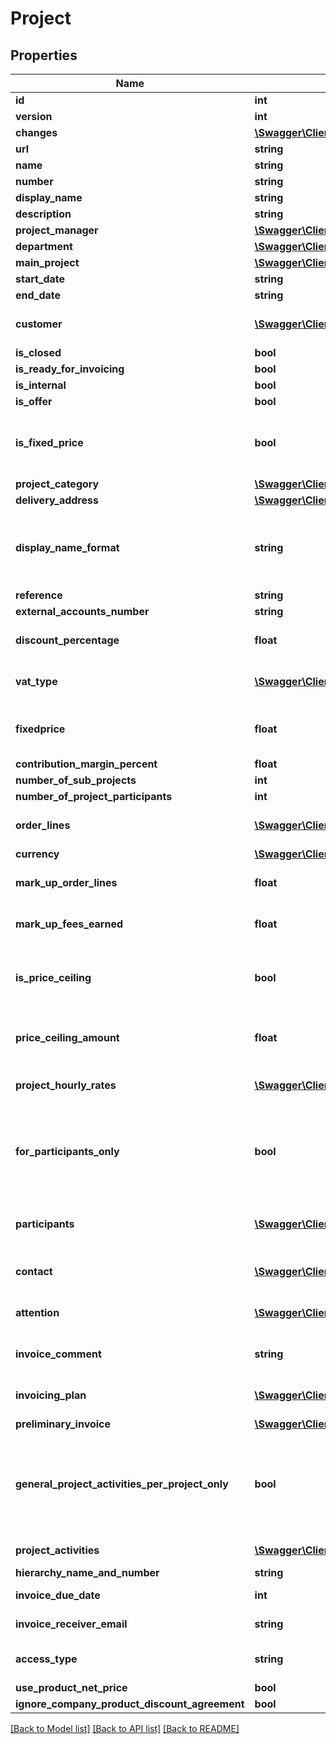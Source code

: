 # Project

## Properties
Name | Type | Description | Notes
------------ | ------------- | ------------- | -------------
**id** | **int** |  | [optional] 
**version** | **int** |  | [optional] 
**changes** | [**\Swagger\Client\Model\Change[]**](Change.md) |  | [optional] 
**url** | **string** |  | [optional] 
**name** | **string** |  | 
**number** | **string** |  | [optional] 
**display_name** | **string** |  | [optional] 
**description** | **string** |  | [optional] 
**project_manager** | [**\Swagger\Client\Model\Employee**](Employee.md) |  | 
**department** | [**\Swagger\Client\Model\Department**](Department.md) |  | [optional] 
**main_project** | [**\Swagger\Client\Model\Project**](Project.md) |  | [optional] 
**start_date** | **string** |  | 
**end_date** | **string** |  | [optional] 
**customer** | [**\Swagger\Client\Model\Customer**](Customer.md) | The project&#39;s customer | [optional] 
**is_closed** | **bool** |  | [optional] 
**is_ready_for_invoicing** | **bool** |  | [optional] 
**is_internal** | **bool** |  | 
**is_offer** | **bool** |  | [optional] 
**is_fixed_price** | **bool** | Project is fixed price if set to true, hourly rate if set to false. | [optional] 
**project_category** | [**\Swagger\Client\Model\ProjectCategory**](ProjectCategory.md) |  | [optional] 
**delivery_address** | [**\Swagger\Client\Model\DeliveryAddress**](DeliveryAddress.md) |  | [optional] 
**display_name_format** | **string** | Defines project name presentation in overviews. | [optional] 
**reference** | **string** |  | [optional] 
**external_accounts_number** | **string** |  | [optional] 
**discount_percentage** | **float** | Project discount percentage. | [optional] 
**vat_type** | [**\Swagger\Client\Model\VatType**](VatType.md) | The default vat type for this project. | [optional] 
**fixedprice** | **float** | Fixed price amount, in the project&#39;s currency. | [optional] 
**contribution_margin_percent** | **float** |  | [optional] 
**number_of_sub_projects** | **int** |  | [optional] 
**number_of_project_participants** | **int** |  | [optional] 
**order_lines** | [**\Swagger\Client\Model\ProjectOrderLine[]**](ProjectOrderLine.md) | Order lines tied to the order | [optional] 
**currency** | [**\Swagger\Client\Model\Currency**](Currency.md) |  | [optional] 
**mark_up_order_lines** | **float** | Set mark-up (%) for order lines. | [optional] 
**mark_up_fees_earned** | **float** | Set mark-up (%) for fees earned. | [optional] 
**is_price_ceiling** | **bool** | Set to true if an hourly rate project has a price ceiling. | [optional] 
**price_ceiling_amount** | **float** | Price ceiling amount, in the project&#39;s currency. | [optional] 
**project_hourly_rates** | [**\Swagger\Client\Model\ProjectHourlyRate[]**](ProjectHourlyRate.md) | Project Rate Types tied to the project. | [optional] 
**for_participants_only** | **bool** | Set to true if only project participants can register information on the project | [optional] 
**participants** | [**\Swagger\Client\Model\ProjectParticipant[]**](ProjectParticipant.md) | Link to individual project participants. | [optional] 
**contact** | [**\Swagger\Client\Model\Contact**](Contact.md) | Customer contact person. | [optional] 
**attention** | [**\Swagger\Client\Model\Contact**](Contact.md) | Customer in attention of person | [optional] 
**invoice_comment** | **string** | Comment for project invoices | [optional] 
**invoicing_plan** | [**\Swagger\Client\Model\Invoice[]**](Invoice.md) | Invoicing plans tied to the project | [optional] 
**preliminary_invoice** | [**\Swagger\Client\Model\Invoice**](Invoice.md) |  | [optional] 
**general_project_activities_per_project_only** | **bool** | Set to true if a general project activity must be linked to project to allow time tracking. | [optional] 
**project_activities** | [**\Swagger\Client\Model\ProjectActivity[]**](ProjectActivity.md) | Project Activities | [optional] 
**hierarchy_name_and_number** | **string** |  | [optional] 
**invoice_due_date** | **int** | invoice due date | [optional] 
**invoice_receiver_email** | **string** | receiver email | [optional] 
**access_type** | **string** | READ/WRITE access on project | [optional] 
**use_product_net_price** | **bool** |  | [optional] 
**ignore_company_product_discount_agreement** | **bool** |  | [optional] 

[[Back to Model list]](../README.md#documentation-for-models) [[Back to API list]](../README.md#documentation-for-api-endpoints) [[Back to README]](../README.md)


